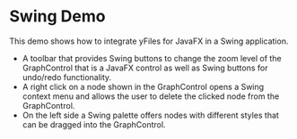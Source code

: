 # Swing Demo
 This demo shows how to integrate yFiles for JavaFX in a Swing application.   
*  A toolbar that provides Swing buttons to change the zoom level of the GraphControl that is a JavaFX control as well as Swing buttons for undo/redo functionality.   
*  A right click on a node shown in the GraphControl opens a Swing context menu and allows the user to delete the clicked node from the GraphControl.   
*  On the left side a Swing palette offers nodes with different styles that can be dragged into the GraphControl.     